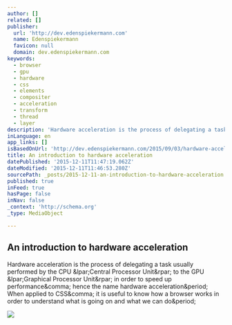 ```yaml
---
author: []
related: []
publisher:
  url: 'http://dev.edenspiekermann.com'
  name: Edenspiekermann
  favicon: null
  domain: dev.edenspiekermann.com
keywords:
  - browser
  - gpu
  - hardware
  - css
  - elements
  - compositer
  - acceleration
  - transform
  - thread
  - layer
description: 'Hardware acceleration is the process of delegating a task usually performed by the CPU (Central Processor Unit) to the GPU (Graphical Processor Unit) in order to speed up performance, hence the name hardware acceleration. When applied to CSS, it is useful to know how a browser works in order to understand what is going on and what we can do.'
inLanguage: en
app_links: []
isBasedOnUrl: 'http://dev.edenspiekermann.com/2015/09/03/hardware-acceleration-introduction/'
title: An introduction to hardware acceleration
datePublished: '2015-12-11T11:47:19.062Z'
dateModified: '2015-12-11T11:46:53.280Z'
sourcePath: _posts/2015-12-11-an-introduction-to-hardware-acceleration.md
published: true
inFeed: true
hasPage: false
inNav: false
_context: 'http://schema.org'
_type: MediaObject

---
```

<article style=""><h1>An introduction to hardware acceleration</h1><p>Hardware acceleration is the process of delegating a task usually performed by the CPU &amp;lpar;Central Processor Unit&amp;rpar; to the GPU &amp;lpar;Graphical Processor Unit&amp;rpar; in order to speed up performance&amp;comma; hence the name hardware acceleration&amp;period; When applied to CSS&amp;comma; it is useful to know how a browser works in order to understand what is going on and what we can do&amp;period;</p><img src="http://dev.edenspiekermann.com/assets/images/espi-dev-blog-logo.png" /></article>